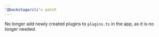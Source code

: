 ```yaml
---
'@backstage/cli': patch
---
```


No longer add newly created plugins to `plugins.ts` in the app, as it is no longer needed.
